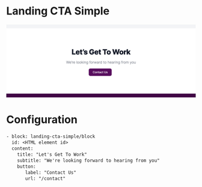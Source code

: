 # Landing CTA Simple
![Landing CTA Simple](/img/landing-cta-simple.png)

# Configuration
```
- block: landing-cta-simple/block
  id: <HTML element id>
  content:
    title: "Let's Get To Work"
    subtitle: "We're looking forward to hearing from you"
    button:
       label: "Contact Us"
       url: "/contact"
```
